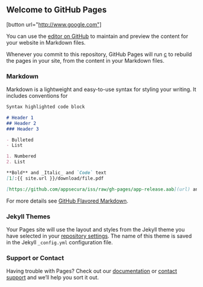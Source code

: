 ## Welcome to GitHub Pages

[button url="http://www.google.com"]

You can use the [editor on GitHub](https://github.com/appsecura/iss/edit/gh-pages/index.md) to maintain and preview the content for your website in Markdown files.

Whenever you commit to this repository, GitHub Pages will run [c](https://jekyllrb.com/) to rebuild the pages in your site, from the content in your Markdown files.

### Markdown

Markdown is a lightweight and easy-to-use syntax for styling your writing. It includes conventions for

```markdown
Syntax highlighted code block

# Header 1
## Header 2
### Header 3

- Bulleted
- List

1. Numbered
2. List

**Bold** and _Italic_ and `Code` text
[1]:{{ site.url }}/download/file.pdf

[https://github.com/appsecura/iss/raw/gh-pages/app-release.aab](url) and ![Image](src)
```

For more details see [GitHub Flavored Markdown](https://guides.github.com/features/mastering-markdown/).

### Jekyll Themes

Your Pages site will use the layout and styles from the Jekyll theme you have selected in your [repository settings](https://github.com/appsecura/iss/settings). The name of this theme is saved in the Jekyll `_config.yml` configuration file.

### Support or Contact

Having trouble with Pages? Check out our [documentation](https://docs.github.com/categories/github-pages-basics/) or [contact support](https://github.com/contact) and we’ll help you sort it out.
